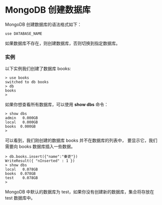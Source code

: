 # MongoDB 创建数据库

MongoDB 创建数据库的语法格式如下：

```
use DATABASE_NAME
```

如果数据库不存在，则创建数据库，否则切换到指定数据库。

### 实例

以下实例我们创建了数据库 books:

```
> use books
switched to db books
> db
books
> 
```

如果你想查看所有数据库，可以使用 **show dbs** 命令：

```
> show dbs
admin   0.000GB
local   0.000GB
books  0.000GB
> 
```

可以看到，我们刚创建的数据库 books 并不在数据库的列表中， 要显示它，我们需要向 books 数据库插入一些数据。

```
> db.books.insert({"name":"秦吏"})
WriteResult({ "nInserted" : 1 })
> show dbs
local   0.078GB
books  0.078GB
test    0.078GB
> 
```

MongoDB 中默认的数据库为 test，如果你没有创建新的数据库，集合将存放在 test 数据库中。